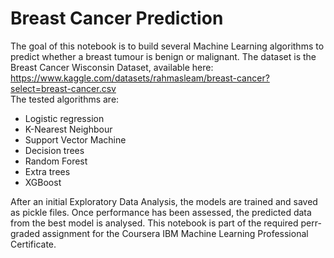 # Breast Cancer Prediction
The goal of this notebook is to build several Machine Learning algorithms to predict whether a breast tumour is benign or malignant.
The dataset is the Breast Cancer Wisconsin Dataset, available here: https://www.kaggle.com/datasets/rahmasleam/breast-cancer?select=breast-cancer.csv \
The tested algorithms are:
- Logistic regression
- K-Nearest Neighbour
- Support Vector Machine
- Decision trees
- Random Forest
- Extra trees
- XGBoost

After an initial Exploratory Data Analysis, the models are trained and saved as pickle files. Once performance has been assessed, the predicted data from the best model is analysed.
This notebook is part of the required perr-graded assignment for the Coursera IBM Machine Learning Professional Certificate.
